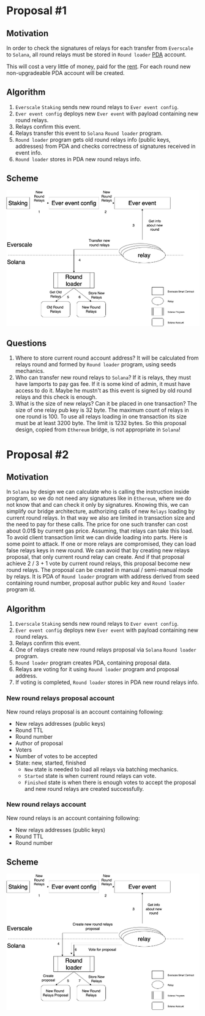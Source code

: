 # Proposal #1

## Motivation

In order to check the signatures of relays for each transfer from `Everscale` to `Solana`, all round relays must be stored in `Round loader` [PDA](https://pencilflip.medium.com/learning-solana-3-what-is-a-program-derived-address-732b06def7c1) account. 

This will cost a very little of money, paid for the [rent](https://docs.solana.com/developing/programming-model/accounts#rent). 
For each round new non-upgradeable PDA account will be created.

## Algorithm

1. `Everscale` `Staking` sends new round relays to `Ever event config`.
2. `Ever event config` deploys new `Ever event` with payload containing new round relays.
3. Relays confirm this event.
4. Relays transfer this event to `Solana` `Round loader` program.
5. `Round loader` program gets old round relays info (public keys, addresses) from PDA and checks correctness of signatures received in event info.
6. `Round loader` stores in PDA new round relays info.

## Scheme

![Relays round loading](../png/relays_round_loading.png "Relays round loading")

## Questions

1. Where to store current round account address?
It will be calculated from relays round and formed by `Round loader` program, using seeds mechanics.
2. Who can transfer new round relays to `Solana`?
If it is relays, they must have lamports to pay gas fee. 
If it is some kind of admin, it must have access to do it. Maybe he mustn't as this event is signed by old round relays and this check is enough.
3. What is the size of new relays? Can it be placed in one transaction?
The size of one relay pub key is 32 byte. The maximum count of relays in one round is 100. To use all relays loading in one transaction
its size must be at least 3200 byte. The limit is 1232 bytes. So this proposal design, copied from `Ethereum` bridge, is not appropriate in `Solana`! 

# Proposal #2

## Motivation

In `Solana` by design we can calculate who is calling the instruction inside program, so we do not need any signatures like in `Ethereum`, where we do not know that and can 
check it only by signatures. Knowing this, we can simplify our bridge architecture, authorizing calls of new `Relays` loading by current round relays. 
In that way we also are limited in transaction size and the need to pay for these calls.
The price for one such transfer can cost about 0.01$ by current gas price. Assuming, that relays can take this load.
To avoid client transaction limit we can divide loading into parts.
Here is some point to attack. If one or more relays are compromised, they can load false relays keys in new round.
We can avoid that by creating new relays proposal, that only current round relay can create. And if that proposal 
achieve 2 / 3 + 1 vote by current round relays, this proposal become new round relays. 
The proposal can be created in manual / semi-manual mode by relays. It is PDA of `Round loader` program with address derived
from seed containing round number, proposal author public key and `Round loader` program id.

## Algorithm

1. `Everscale` `Staking` sends new round relays to `Ever event config`.
2. `Ever event config` deploys new `Ever event` with payload containing new round relays.
3. Relays confirm this event.
4. One of relays create new round relays proposal via `Solana` `Round loader` program.
5. `Round loader` program creates PDA, containing proposal data.
6. Relays are voting for it using `Round loader` program and proposal address.
7. If voting is completed, `Round loader` stores in PDA new round relays info.

### New round relays proposal account

New round relays proposal is an account containing following:
* New relays addresses (public keys)
* Round TTL
* Round number
* Author of proposal
* Voters
* Number of votes to be accepted
* State: new, started, finished
  * `New` state is needed to load all relays via batching mechanics.
  * `Started` state is when current round relays can vote.
  * `Finished` state is when there is enough votes to accept the proposal and new round relays are created successfully.
  
### New round relays account

New round relays is an account containing following:
* New relays addresses (public keys)
* Round TTL
* Round number

## Scheme

![Relays round loading 2](../png/relays_round_loading_2.png "Relays round loading 2")